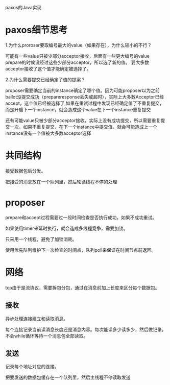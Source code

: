 paxos的Java实现

# paxos细节思考
1.为什么proroser要取编号最大的value（如果存在），为什么较小的不行？

可能有一些value只被少部分acceptor接收，后面有一些更大编号的value prepare的时候没经过这些少部分acceptor，所以选了新的值。
要大多数acceptor接收了这个值才能确定被选择了。

2.为什么需要提交已经确定了值的提案？

proposer需要确定当前的instance确定了哪个值。因为可能proposer以为之前ballot没提交成功（prepareresponse丢失或超时），实际上大多数Acceptor已经accept，这个值已经被选择了,如果在重试过程中发现已经确定值了不重复提交，而是开启下一个instance，就会造成这个value在下一个instance重复提交

还有可能value只被少部分acceptor接收，实际上没有成功提交，所以需要重复提交一次。如果不重复提交，在下一个instance中提交值，就会可能造成上一个instance没有一个值被大多数acceptor选择

# 共同结构
接受数据包后分发。

把接受的消息放在一个队列里，然后轮循线程不停的处理

# proposer
prepare和accept过程需要过一段时间检查是否执行成功，如果不成功重试。

如果使用timer来延时执行，就会造成多线程竞争，需要加锁。

只采用一个线程，避免了加锁消耗。

使用优先队列维护下一次检查的时间点，队列poll来保证在时间节点前返回。



# 网络
tcp由于是流协议，需要拆包分包，通过在消息前加上长度来区分每个数据包。

## 接收
异步处理连接建立和读取消息。

每个连接记录当前读消息长度还是消息内容。每次能读多少读多少，然后做记录，不会while循环等待一个消息包全部读取。

## 发送
记录每个地址对应的连接。

把要发送的数据包缓存在一个队列里，然后主线程不停读取发送


